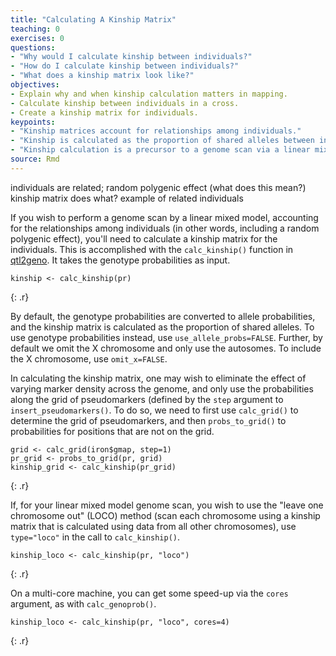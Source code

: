 ```yaml
---
title: "Calculating A Kinship Matrix"
teaching: 0
exercises: 0
questions:
- "Why would I calculate kinship between individuals?"
- "How do I calculate kinship between individuals?"
- "What does a kinship matrix look like?"
objectives:
- Explain why and when kinship calculation matters in mapping.
- Calculate kinship between individuals in a cross.
- Create a kinship matrix for individuals.
keypoints:
- "Kinship matrices account for relationships among individuals."
- "Kinship is calculated as the proportion of shared alleles between individuals."
- "Kinship calculation is a precursor to a genome scan via a linear mixed model."
source: Rmd
---
```




individuals are related; 
random polygenic effect (what does this mean?)
kinship matrix does what?
example of related individuals


If you wish to perform a genome scan by a linear mixed model, accounting for the relationships among individuals (in other words, including a random polygenic effect), you'll need to calculate a
kinship matrix for the individuals. This is accomplished with the `calc_kinship()` function in
[qtl2geno](https://github.com/rqtl/qtl2geno).
It takes the genotype probabilities as input.


~~~
kinship <- calc_kinship(pr)
~~~
{: .r}

By default, the genotype probabilities are converted to allele probabilities, and the kinship matrix is calculated as the proportion of shared alleles. To use genotype probabilities instead, use `use_allele_probs=FALSE`. Further, by default we omit the X chromosome and only use the autosomes. To include the X chromosome, use `omit_x=FALSE`.

In calculating the kinship matrix, one may wish to eliminate the effect of varying marker density across
the genome, and only use the probabilities along the grid of pseudomarkers (defined by the `step`
argument to `insert_pseudomarkers()`. To do so, we need to first use `calc_grid()` to determine the grid of pseudomarkers, and then `probs_to_grid()` to probabilities for positions that are not on the
grid.


~~~
grid <- calc_grid(iron$gmap, step=1)
pr_grid <- probs_to_grid(pr, grid)
kinship_grid <- calc_kinship(pr_grid)
~~~
{: .r}

If, for your linear mixed model genome scan, you wish to use the "leave one chromosome out" (LOCO) method (scan each chromosome using a kinship matrix that is calculated using data from all other chromosomes), use `type="loco"` in the call to `calc_kinship()`.


~~~
kinship_loco <- calc_kinship(pr, "loco")
~~~
{: .r}

On a multi-core machine, you can get some speed-up via the `cores` argument, as with `calc_genoprob()`.


~~~
kinship_loco <- calc_kinship(pr, "loco", cores=4)
~~~
{: .r}
